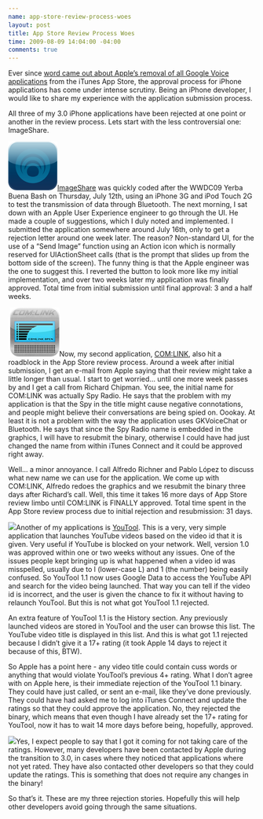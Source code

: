 ```yaml
--- 
name: app-store-review-process-woes
layout: post
title: App Store Review Process Woes
time: 2009-08-09 14:04:00 -04:00
comments: true
---
```

Ever since [word came out about Apple’s removal of all Google Voice applications](http://www.techcrunch.com/2009/07/27/apple-is-growing-rotten-to-the-core-and-its-likely-atts-fault/) from the iTunes App Store, the approval process for iPhone applications has come under intense scrutiny. Being an iPhone developer, I would like to share my experience with the application submission process.

All three of my 3.0 iPhone applications have been rejected at one point or another in the review process. Lets start with the less controversial one: ImageShare.

![](original-4.png)[ImageShare](/imageshare) was quickly coded after the WWDC09 Yerba Buena Bash on Thursday, July 12th, using an iPhone 3G and iPod Touch 2G to test the transmission of data through Bluetooth. The next morning, I sat down with an Apple User Experience engineer to go through the UI. He made a couple of suggestions, which I duly noted and implemented. I submitted the application somewhere around July 16th, only to get a rejection letter around one week later. The reason? Non-standard UI, for the use of a “Send Image” function using an Action icon which is normally reserved for UIActionSheet calls (that is the prompt that slides up from the bottom side of the screen). The funny thing is that the Apple engineer was the one to suggest this. I reverted the button to look more like my initial implementation, and over two weeks later my application was finally approved. Total time from initial submission until final approval: 3 and a half weeks.

 ![](original.png)Now, my second application, [COM:LINK](/comlink), also hit a roadblock in the App Store review process. Around a week after initial submission, I get an e-mail from Apple saying that their review might take a little longer than usual. I start to get worried… until one more week passes by and I get a call from Richard Chipman. You see, the initial name for COM:LINK was actually Spy Radio. He says that the problem with my application is that the Spy in the title might cause negative connotations, and people might believe their conversations are being spied on. Oookay. At least it is not a problem with the way the application uses GKVoiceChat or Bluetooth. He says that since the Spy Radio name is embedded in the graphics, I will have to resubmit the binary, otherwise I could have had just changed the name from within iTunes Connect and it could be approved right away.

Well… a minor annoyance. I call Alfredo Richner and Pablo López to discuss what new name we can use for the application. We come up with COM:LINK, Alfredo redoes the graphics and we resubmit the binary three days after Richard’s call. Well, this time it takes 16 more days of App Store review limbo until COM:LINK is FINALLY approved. Total time spent in the App Store review process due to initial rejection and resubmission: 31 days.

![](original%201.png)Another of my applications is [YouTool](/youtool). This is a very, very simple application that launches YouTube videos based on the video id that it is given. Very useful if YouTube is blocked on your network. Well, version 1.0 was approved within one or two weeks without any issues. One of the issues people kept bringing up is what happened when a video id was misspelled, usually due to l (lower-case L) and 1 (the number) being easily confused. So YouTool 1.1 now uses Google Data to access the YouTube API and search for the video being launched. That way you can tell if the video id is incorrect, and the user is given the chance to fix it without having to relaunch YouTool. But this is not what got YouTool 1.1 rejected.

An extra feature of YouTool 1.1 is the History section. Any previously launched videos are stored in YouTool and the user can browse this list. The YouTube video title is displayed in this list. And this is what got 1.1 rejected because I didn’t give it a 17+ rating (it took Apple 14 days to reject it because of this, BTW).

So Apple has a point here - any video title could contain cuss words or anything that would violate YouTool’s previous 4+ rating. What I don’t agree with on Apple here, is their immediate rejection of the YouTool 1.1 binary. They could have just called, or sent an e-mail, like they’ve done previously. They could have had asked me to log into iTunes Connect and update the ratings so that they could approve the application. No, they rejected the binary, which means that even though I have already set the 17+ rating for YouTool, now it has to wait 14 more days before being, hopefully, approved.

![](Apps_store.jpg)Yes, I expect people to say that I got it coming for not taking care of the ratings. However, many developers have been contacted by Apple during the transition to 3.0, in cases where they noticed that applications where not yet rated. They have also contacted other developers so that they could update the ratings. This is something that does not require any changes in the binary!

So that’s it. These are my three rejection stories. Hopefully this will help other developers avoid going through the same situations.